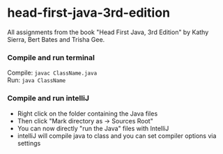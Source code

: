 # head-first-java-3rd-edition
All assignments from the book "Head First Java, 3rd Edition" by Kathy Sierra, Bert Bates and Trisha Gee.

### Compile and run terminal
Compile: `javac ClassName.java` \
Run: `java ClassName`

### Compile and run intelliJ
* Right click on the folder containing the Java files
* Then click "Mark directory as -> Sources Root"
* You can now directly "run the Java" files with IntelliJ
* intelliJ will compile java to class and you can set compiler options via settings

